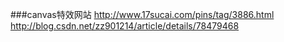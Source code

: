 ###canvas特效网站
http://www.17sucai.com/pins/tag/3886.html   
http://blog.csdn.net/zz901214/article/details/78479468